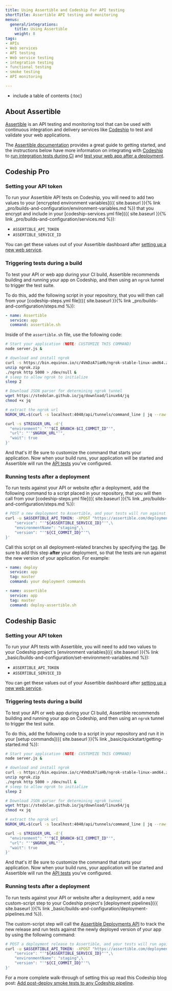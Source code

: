 ```yaml
---
title: Using Assertible and Codeship For API testing
shortTitle: Assertible API testing and monitoring
menus:
  general/integrations:
    title: Using Assertible
    weight: 8
tags:
- APIs
- Web services
- API testing
- Web service testing
- integration testing
- functional testing
- smoke testing
- API monitoring

---
```


* include a table of contents
{:toc}

## About Assertible

[Assertible](https://assertible.com) is an API testing and monitoring tool that can be used with continuous integration and delivery services like [Codeship](https://codeship.com) to test and validate your web applications.

The [Assertible documentation](https://assertible.com/docs) provides a great guide to getting started, and the instructions below have more information on integrating with [Codeship](https://codeship.com) to [run integration tests during CI](#triggering-tests-during-a-build) and [test your web app after a deployment](#running-tests-after-a-deployment).

## Codeship Pro

### Setting your API token

To run your Assertible API tests on Codeship, you will need to add two values to your [encrypted environment variables]({{ site.baseurl }}{% link _pro/builds-and-configuration/environment-variables.md %}) that you encrypt and include in your [codeship-services.yml file]({{ site.baseurl }}{% link _pro/builds-and-configuration/services.md %}):

- `ASSERTIBLE_API_TOKEN`
- `ASSERTIBLE_SERVICE_ID`

You can get these values out of your Assertible dashboard after [setting up a new web service](https://assertible.com/docs/guide/web-services).

### Triggering tests during a build

To test your API or web app during your CI build, Assertible recommends building and running your app on Codeship, and then using an `ngrok` tunnel to trigger the test suite.

To do this, add the following script in your repository, that you will then call from your [codeship-steps.yml file]({{ site.baseurl }}{% link _pro/builds-and-configuration/steps.md %}):

```yml
- name: Assertible
  service: app
  command: assertible.sh
```

Inside of the `assertible.sh` file, use the following code:

```bash
# Start your application (NOTE: CUSTOMIZE THIS COMMAND)
node server.js &

# download and install ngrok
curl -s https://bin.equinox.io/c/4VmDzA7iaHb/ngrok-stable-linux-amd64.zip > ngrok.zip
unzip ngrok.zip
./ngrok http 5000 > /dev/null &
# sleep to allow ngrok to initialize
sleep 2

# Download JSON parser for determining ngrok tunnel
wget https://stedolan.github.io/jq/download/linux64/jq
chmod +x jq

# extract the ngrok url
NGROK_URL=$(curl -s localhost:4040/api/tunnels/command_line | jq --raw-output .public_url)

curl -s $TRIGGER_URL -d'{
  "environment": "'"$CI_BRANCH-$CI_COMMIT_ID"'",
  "url": "'"$NGROK_URL"'",
  "wait": true
}'
```

And that's it! Be sure to customize the command that starts your application. Now when your build runs, your application will be started and Assertible will run the [API tests](https://assertible.com/docs/guide/tests) you've configured.

### Running tests after a deployment

To run tests against your API or website _after_ a deployment, add the following command to a script placed in your repository, that you will then call from your [codeship-steps.yml file]({{ site.baseurl }}{% link _pro/builds-and-configuration/steps.md %}):

```bash
# POST a new deployment to Assertible, and your tests will run against it
curl -u $ASSERTIBLE_API_TOKEN: -XPOST "https://assertible.com/deployments" -d'{\
    "service": "'"${ASSERTIBLE_SERVICE_ID}"'",\
    "environmentName": "staging",\
    "version": "'"${CI_COMMIT_ID}"'"\
}'
```

Call this script on all deployment-related branches by specifying the [tag](https://documentation.codeship.com/pro/builds-and-configuration/steps//#limiting-steps-to-specific-branches-or-tags). Be sure to add this step **after** your deployment, so that the tests are run against the new version of your application. For example:

```yml
- name: deploy
  service: app
  tag: master
  command: your deployment commands

- name: assertible
  service: app
  tag: master
  command: deploy-assertible.sh
```

## Codeship Basic

### Setting your API token

To run your API tests with Assertible, you will need to add two values to your Codeship project's [environment variables]({{ site.baseurl }}{% link _basic/builds-and-configuration/set-environment-variables.md %}):

- `ASSERTIBLE_API_TOKEN`
- `ASSERTIBLE_SERVICE_ID`

You can get these values out of your Assertible dashboard after [setting up a new web service](https://assertible.com/docs/guide/web-services).

### Triggering tests during a build

To test your API or web app during your CI build, Assertible recommends building and running your app on Codeship, and then using an `ngrok` tunnel to trigger the test suite.

To do this, add the following code to a script in your repository and run it in your [setup commands]({{ site.baseurl }}{% link _basic/quickstart/getting-started.md %}):

```bash
# Start your application (NOTE: CUSTOMIZE THIS COMMAND)
node server.js &

# download and install ngrok
curl -s https://bin.equinox.io/c/4VmDzA7iaHb/ngrok-stable-linux-amd64.zip > ngrok.zip
unzip ngrok.zip
./ngrok http 5000 > /dev/null &
# sleep to allow ngrok to initialize
sleep 2

# Download JSON parser for determining ngrok tunnel
wget https://stedolan.github.io/jq/download/linux64/jq
chmod +x jq

# extract the ngrok url
NGROK_URL=$(curl -s localhost:4040/api/tunnels/command_line | jq --raw-output .public_url)

curl -s $TRIGGER_URL -d'{
  "environment": "'"$CI_BRANCH-$CI_COMMIT_ID"'",
  "url": "'"$NGROK_URL"'",
  "wait": true
}'
```

And that's it! Be sure to customize the command that starts your application. Now when your build runs, your application will be started and Assertible will run the [API tests](https://assertible.com/docs/guide/tests) you've configured.

### Running tests after a deployment

To run tests against your API or website after a deployment, add a new custom-script step to your Codeship project's [deployment pipelines]({{ site.baseurl }}{% link _basic/builds-and-configuration/deployment-pipelines.md %}).

The custom-script step will call the [Assertible Deployments API](https://assertible.com/docs/guide/deployments) to track the new release and run tests against the newly deployed version of your app by using the following command:

```bash
# POST a deployment release to Assertible, and your tests will run against it
curl -u $ASSERTIBLE_API_TOKEN: -XPOST "https://assertible.com/deployments" -d'{\
    "service": "'"${ASSERTIBLE_SERVICE_ID}"'",\
    "environmentName": "staging",\
    "version": "'"${CI_COMMIT_ID}"'"\
}'
```

For a more complete walk-through of setting this up read this Codeship blog post: [Add post-deploy smoke tests to any Codeship pipeline](https://blog.codeship.com/add-post-deploy-smoke-tests-to-any-codeship-pipeline/).
